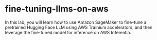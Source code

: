 # fine-tuning-llms-on-aws
In this lab, you will learn how to use Amazon SageMaker to fine-tune a pretrained Hugging Face LLM using AWS Trainium accelerators, and then leverage the fine-tuned model for inference on AWS Inferentia.
